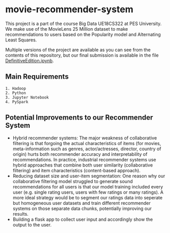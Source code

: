 # movie-recommender-system
This project is a part of the course Big Data UE18CS322 at PES University. We make use of the MovieLens 25 Million dataset to make recommendations to users based on the Popularity model and Alternating Least Squares.  

Multiple versions of the project are available as you can see from the contents of this repository, but our final submission is available in the file [DefinitiveEdition.ipynb](https://github.com/vishnureddys/movie-recommender-system/blob/main/DefinitiveEdition.ipynb).  

## Main Requirements
```
1. Hadoop
2. Python
3. Jupyter Notebook 
4. PySpark
```

## Potential Improvements to our Recommender System

- Hybrid recommender systems: The major weakness of collaborative filtering is that forgoing the actual characteristics of items (for movies, meta-information such as genres, actor/actresses, director, country of origin) hurts both recommender accuracy and interpretability of recommendations. In practice, industrial recommender systems use hybrid approaches that combine both user similarity (collaborative filtering) and item characteristics (content-based approach).
- Reducing dataset size and user-item segmentation: One reason why our collaborative filtering model struggled to generate sound recommendations for all users is that our model training included every user (e.g. single rating users, users with few ratings or many ratings). A more ideal strategy would be to segment our ratings data into seperate but homogeneous user datasets and train different recommender systems on those separate data chunks, potentially improving our results.
- Building a flask app to collect user input and accordingly show the output to the user. 
